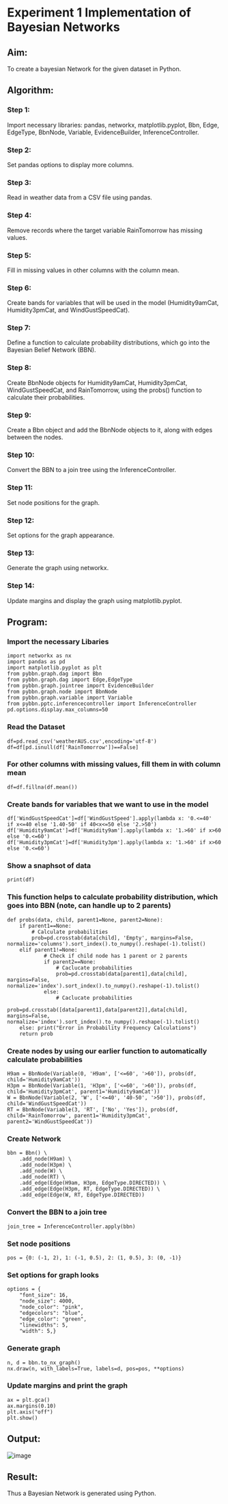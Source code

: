 
# Experiment 1  Implementation of Bayesian Networks

## Aim:
To create a bayesian Network for the given dataset in Python.
    
## Algorithm:

### Step 1:
Import necessary libraries: pandas, networkx, matplotlib.pyplot, Bbn, Edge, EdgeType, BbnNode, Variable, EvidenceBuilder, InferenceController.
### Step 2:
Set pandas options to display more columns.
### Step 3:
Read in weather data from a CSV file using pandas.
### Step 4:
Remove records where the target variable RainTomorrow has missing values.
### Step 5:
Fill in missing values in other columns with the column mean.
### Step 6:
Create bands for variables that will be used in the model (Humidity9amCat, Humidity3pmCat, and WindGustSpeedCat).
### Step 7:
Define a function to calculate probability distributions, which go into the Bayesian Belief Network (BBN).
### Step 8:
Create BbnNode objects for Humidity9amCat, Humidity3pmCat, WindGustSpeedCat, and RainTomorrow, using the probs() function to calculate their probabilities.
### Step 9:
Create a Bbn object and add the BbnNode objects to it, along with edges between the nodes.
### Step 10:
Convert the BBN to a join tree using the InferenceController.
### Step 11:
Set node positions for the graph.
### Step 12:
Set options for the graph appearance.
### Step 13:
Generate the graph using networkx.
### Step 14:
Update margins and display the graph using matplotlib.pyplot.

## Program:
### Import the necessary Libaries
```
import networkx as nx
import pandas as pd
import matplotlib.pyplot as plt
from pybbn.graph.dag import Bbn
from pybbn.graph.dag import Edge,EdgeType
from pybbn.graph.jointree import EvidenceBuilder
from pybbn.graph.node import BbnNode
from pybbn.graph.variable import Variable
from pybbn.pptc.inferencecontroller import InferenceController
pd.options.display.max_columns=50
```
### Read the Dataset
```
df=pd.read_csv('weatherAUS.csv',encoding='utf-8')
df=df[pd.isnull(df['RainTomorrow'])==False]
```
### For other columns with missing values, fill them in with column mean
```
df=df.fillna(df.mean())
```
### Create bands for variables that we want to use in the model
```
df['WindGustSpeedCat']=df['WindGustSpeed'].apply(lambda x: '0.<=40'   if x<=40 else '1.40-50' if 40<x<=50 else '2.>50')
df['Humidity9amCat']=df['Humidity9am'].apply(lambda x: '1.>60' if x>60 else '0.<=60')
df['Humidity3pmCat']=df['Humidity3pm'].apply(lambda x: '1.>60' if x>60 else '0.<=60')
```
### Show a snaphsot of data
```
print(df)
```
### This function helps to calculate probability distribution, which goes into BBN (note, can handle up to 2 parents)
```
def probs(data, child, parent1=None, parent2=None):
    if parent1==None:
        # Calculate probabilities
        prob=pd.crosstab(data[child], 'Empty', margins=False, normalize='columns').sort_index().to_numpy().reshape(-1).tolist()
    elif parent1!=None:
            # Check if child node has 1 parent or 2 parents
            if parent2==None:
                # Caclucate probabilities
                prob=pd.crosstab(data[parent1],data[child], margins=False, normalize='index').sort_index().to_numpy().reshape(-1).tolist()
            else:
                # Caclucate probabilities
                prob=pd.crosstab([data[parent1],data[parent2]],data[child], margins=False, normalize='index').sort_index().to_numpy().reshape(-1).tolist()
    else: print("Error in Probability Frequency Calculations")
    return prob
```
### Create nodes by using our earlier function to automatically calculate probabilities
```
H9am = BbnNode(Variable(0, 'H9am', ['<=60', '>60']), probs(df, child='Humidity9amCat'))
H3pm = BbnNode(Variable(1, 'H3pm', ['<=60', '>60']), probs(df, child='Humidity3pmCat', parent1='Humidity9amCat'))
W = BbnNode(Variable(2, 'W', ['<=40', '40-50', '>50']), probs(df, child='WindGustSpeedCat'))
RT = BbnNode(Variable(3, 'RT', ['No', 'Yes']), probs(df, child='RainTomorrow', parent1='Humidity3pmCat', parent2='WindGustSpeedCat'))
```
### Create Network
```
bbn = Bbn() \
    .add_node(H9am) \
    .add_node(H3pm) \
    .add_node(W) \
    .add_node(RT) \
    .add_edge(Edge(H9am, H3pm, EdgeType.DIRECTED)) \
    .add_edge(Edge(H3pm, RT, EdgeType.DIRECTED)) \
    .add_edge(Edge(W, RT, EdgeType.DIRECTED))
```
### Convert the BBN to a join tree
```
join_tree = InferenceController.apply(bbn)
```
### Set node positions
```
pos = {0: (-1, 2), 1: (-1, 0.5), 2: (1, 0.5), 3: (0, -1)}
```
### Set options for graph looks
```
options = {
    "font_size": 16,
    "node_size": 4000,
    "node_color": "pink",
    "edgecolors": "blue",
    "edge_color": "green",
    "linewidths": 5,
    "width": 5,}
```
### Generate graph
```
n, d = bbn.to_nx_graph()
nx.draw(n, with_labels=True, labels=d, pos=pos, **options)
```
### Update margins and print the graph
```
ax = plt.gca()
ax.margins(0.10)
plt.axis("off")
plt.show()
```

## Output:
![image](https://github.com/user-attachments/assets/309bc6c9-207e-4b76-87ef-4e64eaf6f87a)

## Result:
Thus a Bayesian Network is generated using Python.

